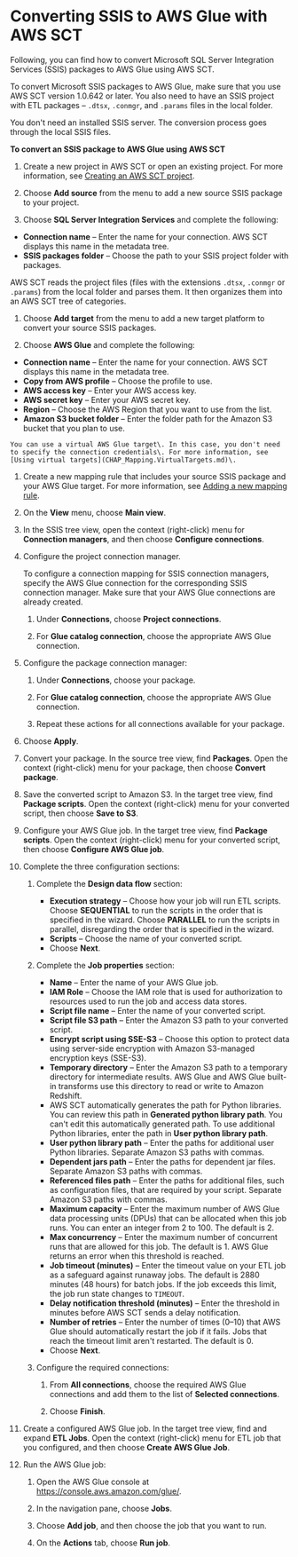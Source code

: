 # Converting SSIS to AWS Glue with AWS SCT<a name="CHAP-converting-aws-glue-ssis"></a>

Following, you can find how to convert Microsoft SQL Server Integration Services \(SSIS\) packages to AWS Glue using AWS SCT\. 

To convert Microsoft SSIS packages to AWS Glue, make sure that you use AWS SCT version 1\.0\.642 or later\. You also need to have an SSIS project with ETL packages – `.dtsx`, `.conmgr`, and `.params` files in the local folder\.

You don't need an installed SSIS server\. The conversion process goes through the local SSIS files\.

**To convert an SSIS package to AWS Glue using AWS SCT**

1. Create a new project in AWS SCT or open an existing project\. For more information, see [Creating an AWS SCT project](CHAP_UserInterface.md#CHAP_UserInterface.Project)\. 

1. Choose **Add source** from the menu to add a new source SSIS package to your project\. 

1.  Choose **SQL Server Integration Services** and complete the following: 
   + **Connection name** – Enter the name for your connection\. AWS SCT displays this name in the metadata tree\.
   + **SSIS packages folder** – Choose the path to your SSIS project folder with packages\.

   AWS SCT reads the project files \(files with the extensions `.dtsx`, `.conmgr` or `.params`\) from the local folder and parses them\. It then organizes them into an AWS SCT tree of categories\.

1. Choose **Add target** from the menu to add a new target platform to convert your source SSIS packages\. 

1.  Choose **AWS Glue** and complete the following: 
   + **Connection name** – Enter the name for your connection\. AWS SCT displays this name in the metadata tree\.
   + **Copy from AWS profile** – Choose the profile to use\.
   + **AWS access key** – Enter your AWS access key\.
   + **AWS secret key** – Enter your AWS secret key\.
   + **Region** – Choose the AWS Region that you want to use from the list\.
   + **Amazon S3 bucket folder** – Enter the folder path for the Amazon S3 bucket that you plan to use\.

    You can use a virtual AWS Glue target\. In this case, you don't need to specify the connection credentials\. For more information, see [Using virtual targets](CHAP_Mapping.VirtualTargets.md)\. 

1. Create a new mapping rule that includes your source SSIS package and your AWS Glue target\. For more information, see [Adding a new mapping rule](CHAP_Mapping.New.md)\. 

1. On the **View** menu, choose **Main view**\.

1. In the SSIS tree view, open the context \(right\-click\) menu for **Connection managers**, and then choose **Configure connections**\.

1. Configure the project connection manager\.

   To configure a connection mapping for SSIS connection managers, specify the AWS Glue connection for the corresponding SSIS connection manager\. Make sure that your AWS Glue connections are already created\.

   1. Under **Connections**, choose **Project connections**\.

   1. For **Glue catalog connection**, choose the appropriate AWS Glue connection\.

1. Configure the package connection manager:

   1. Under **Connections**, choose your package\.

   1. For **Glue catalog connection**, choose the appropriate AWS Glue connection\.

   1. Repeat these actions for all connections available for your package\.

1. Choose **Apply**\.

1. Convert your package\. In the source tree view, find **Packages**\. Open the context \(right\-click\) menu for your package, then choose **Convert package**\.

1. Save the converted script to Amazon S3\. In the target tree view, find **Package scripts**\. Open the context \(right\-click\) menu for your converted script, then choose **Save to S3**\.

1. Configure your AWS Glue job\. In the target tree view, find **Package scripts**\. Open the context \(right\-click\) menu for your converted script, then choose **Configure AWS Glue job**\.

1. Complete the three configuration sections:

   1. Complete the **Design data flow** section:
      + **Execution strategy** – Choose how your job will run ETL scripts\. Choose **SEQUENTIAL** to run the scripts in the order that is specified in the wizard\. Choose **PARALLEL** to run the scripts in parallel, disregarding the order that is specified in the wizard\.
      + **Scripts** – Choose the name of your converted script\.
      + Choose **Next**\.

   1. Complete the **Job properties** section:
      + **Name** – Enter the name of your AWS Glue job\.
      + **IAM Role** – Choose the IAM role that is used for authorization to resources used to run the job and access data stores\.
      + **Script file name** – Enter the name of your converted script\.
      + **Script file S3 path** – Enter the Amazon S3 path to your converted script\.
      + **Encrypt script using SSE\-S3** – Choose this option to protect data using server\-side encryption with Amazon S3\-managed encryption keys \(SSE\-S3\)\.
      + **Temporary directory** – Enter the Amazon S3 path to a temporary directory for intermediate results\. AWS Glue and AWS Glue built\-in transforms use this directory to read or write to Amazon Redshift\.
      + AWS SCT automatically generates the path for Python libraries\. You can review this path in **Generated python library path**\. You can't edit this automatically generated path\. To use additional Python libraries, enter the path in **User python library path**\. 
      + **User python library path** – Enter the paths for additional user Python libraries\. Separate Amazon S3 paths with commas\.
      + **Dependent jars path** – Enter the paths for dependent jar files\. Separate Amazon S3 paths with commas\.
      + **Referenced files path** – Enter the paths for additional files, such as configuration files, that are required by your script\. Separate Amazon S3 paths with commas\.
      + **Maximum capacity** – Enter the maximum number of AWS Glue data processing units \(DPUs\) that can be allocated when this job runs\. You can enter an integer from 2 to 100\. The default is 2\.
      + **Max concurrency** – Enter the maximum number of concurrent runs that are allowed for this job\. The default is 1\. AWS Glue returns an error when this threshold is reached\.
      + **Job timeout \(minutes\)** – Enter the timeout value on your ETL job as a safeguard against runaway jobs\. The default is 2880 minutes \(48 hours\) for batch jobs\. If the job exceeds this limit, the job run state changes to `TIMEOUT`\.
      + **Delay notification threshold \(minutes\)** – Enter the threshold in minutes before AWS SCT sends a delay notification\.
      + **Number of retries** – Enter the number of times \(0–10\) that AWS Glue should automatically restart the job if it fails\. Jobs that reach the timeout limit aren't restarted\. The default is 0\.
      + Choose **Next**\.

   1. Configure the required connections: 

      1. From **All connections**, choose the required AWS Glue connections and add them to the list of **Selected connections**\.

      1. Choose **Finish**\.

1. Create a configured AWS Glue job\. In the target tree view, find and expand **ETL Jobs**\. Open the context \(right\-click\) menu for ETL job that you configured, and then choose **Create AWS Glue Job**\.

1. Run the AWS Glue job:

   1. Open the AWS Glue console at [https://console\.aws\.amazon\.com/glue/](https://console.aws.amazon.com/glue/)\.

   1. In the navigation pane, choose **Jobs**\.

   1. Choose **Add job**, and then choose the job that you want to run\.

   1. On the **Actions** tab, choose **Run job**\.